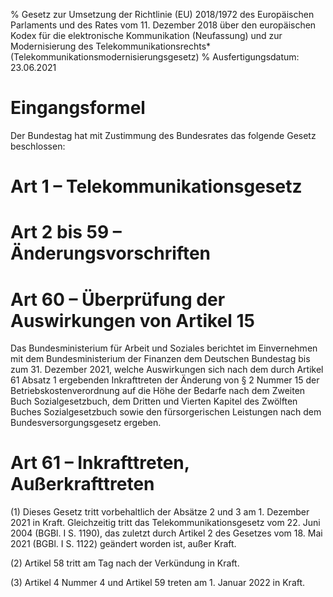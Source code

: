 % Gesetz zur Umsetzung der Richtlinie (EU) 2018/1972 des Europäischen Parlaments und des Rates vom 11. Dezember 2018 über den europäischen Kodex für die elektronische Kommunikation (Neufassung) und zur Modernisierung des Telekommunikationsrechts*  (Telekommunikationsmodernisierungsgesetz)
% Ausfertigungsdatum: 23.06.2021
 
# Eingangsformel

Der Bundestag hat mit Zustimmung des Bundesrates das folgende Gesetz beschlossen:

# Art 1 – Telekommunikationsgesetz

# Art 2 bis 59 – Änderungsvorschriften

# Art 60 – Überprüfung der Auswirkungen von Artikel 15

Das Bundesministerium für Arbeit und Soziales berichtet im Einvernehmen mit dem Bundesministerium der Finanzen dem Deutschen Bundestag bis zum 31. Dezember 2021, welche Auswirkungen sich nach dem durch Artikel 61 Absatz 1 ergebenden Inkrafttreten der Änderung von § 2 Nummer 15 der Betriebskostenverordnung auf die Höhe der Bedarfe nach dem Zweiten Buch Sozialgesetzbuch, dem Dritten und Vierten Kapitel des Zwölften Buches Sozialgesetzbuch sowie den fürsorgerischen Leistungen nach dem Bundesversorgungsgesetz ergeben.

# Art 61 – Inkrafttreten, Außerkrafttreten

(1) Dieses Gesetz tritt vorbehaltlich der Absätze 2 und 3 am 1. Dezember 2021 in Kraft. Gleichzeitig tritt das Telekommunikationsgesetz vom 22. Juni 2004 (BGBl. I S. 1190), das zuletzt durch Artikel 2 des Gesetzes vom 18. Mai 2021 (BGBl. I S. 1122) geändert worden ist, außer Kraft.

(2) Artikel 58 tritt am Tag nach der Verkündung in Kraft.

(3) Artikel 4 Nummer 4 und Artikel 59 treten am 1. Januar 2022 in Kraft.
